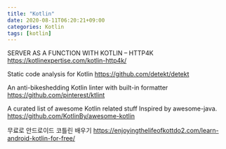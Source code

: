 ```yaml
---
title: "Kotlin"
date: 2020-08-11T06:20:21+09:00
categories: Kotlin
tags: [kotlin]
---
```


SERVER AS A FUNCTION WITH KOTLIN – HTTP4K
 https://kotlinexpertise.com/kotlin-http4k/

Static code analysis for Kotlin
 https://github.com/detekt/detekt

An anti-bikeshedding Kotlin linter with built-in formatter
 https://github.com/pinterest/ktlint

A curated list of awesome Kotlin related stuff Inspired by awesome-java.
 https://github.com/KotlinBy/awesome-kotlin

무료로 안드로이드 코틀린 배우기
 https://enjoyingthelifeofkottdo2.com/learn-android-kotlin-for-free/